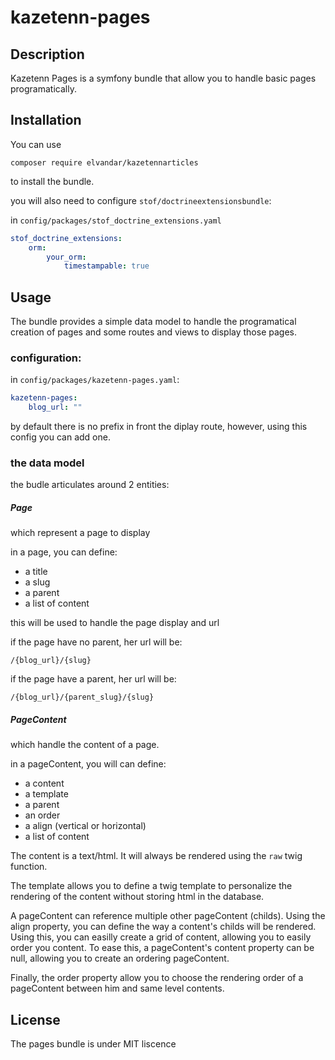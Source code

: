 # kazetenn-pages

## Description
Kazetenn Pages is a symfony bundle that allow you to handle basic pages programatically.


## Installation
You can use 

`composer require elvandar/kazetennarticles`

to install the bundle. 

you will also need to configure `stof/doctrineextensionsbundle`:

in `config/packages/stof_doctrine_extensions.yaml`

```yaml
stof_doctrine_extensions:
    orm:
        your_orm:
            timestampable: true
```

## Usage

The bundle provides a simple data model to handle the programatical creation of pages and some routes and views to display those pages.

### configuration:

in `config/packages/kazetenn-pages.yaml`:
```yaml
kazetenn-pages:
    blog_url: ""
```

by default there is no prefix in front the diplay route, however, using this config you can add one.

### the data model

the budle articulates around 2 entities:

##### Page

which represent a page to display

in a page, you can define:

- a title
- a slug
- a parent
- a list of content

this will be used to handle the page display and url

if the page have no parent, her url will be:

`/{blog_url}/{slug}`

if the page have a parent, her url will be:

`/{blog_url}/{parent_slug}/{slug}`

##### PageContent

which handle the content of a page.

in a pageContent, you will can define:

- a content
- a template
- a parent
- an order
- a align (vertical or horizontal)
- a list of content

The content is a text/html. It will always be rendered using the `raw` twig function.

The template allows you to define a twig template to personalize the rendering of the content without storing html in the database.

A pageContent can reference multiple other pageContent (childs). Using the align property, you can define the way a content's childs will be rendered.
Using this, you can easilly create a grid of content, allowing you to easily order you content. To ease this, a pageContent's content property can be null, allowing you to create an ordering pageContent.

Finally, the order property allow you to choose the rendering order of a pageContent between him and same level contents.


## License
The pages bundle is under MIT liscence
